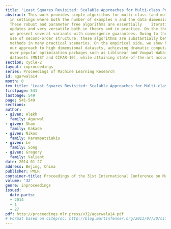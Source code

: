 ```yaml
---
title: 'Least Squares Revisited: Scalable Approaches for Multi-class Prediction'
abstract: This work provides simple algorithms for multi-class (and multi-label) prediction
  in settings where both the number of examples n and the data dimension d are relatively    large.
  These robust and parameter free algorithms are essentially    iterative least-squares
  updates and very versatile both in theory and in practice. On the theoretical front,
  we present several variants with convergence guarantees. Owing to their effective
  use of second-order structure, these algorithms are substantially better than first-order
  methods in many practical scenarios. On the empirical side, we show how to scale
  our approach to high dimensional datasets, achieving dramatic computational speedups
  over popular optimization packages such as Liblinear and Vowpal Wabbit on standard
  datasets (MNIST and CIFAR-10), while attaining state-of-the-art accuracies.
section: cycle-2
layout: inproceedings
series: Proceedings of Machine Learning Research
id: agarwala14
month: 0
tex_title: 'Least Squares Revisited: Scalable Approaches for Multi-class Prediction'
firstpage: 541
lastpage: 549
page: 541-549
sections: 
author:
- given: Alekh
  family: Agarwal
- given: Sham
  family: Kakade
- given: Nikos
  family: Karampatziakis
- given: Le
  family: Song
- given: Gregory
  family: Valiant
date: 2014-01-27
address: Bejing, China
publisher: PMLR
container-title: Proceedings of the 31st International Conference on Machine Learning
volume: '32'
genre: inproceedings
issued:
  date-parts:
  - 2014
  - 1
  - 27
pdf: http://proceedings.mlr.press/v32/agarwala14.pdf
# Format based on citeproc: http://blog.martinfenner.org/2013/07/30/citeproc-yaml-for-bibliographies/
---
```

